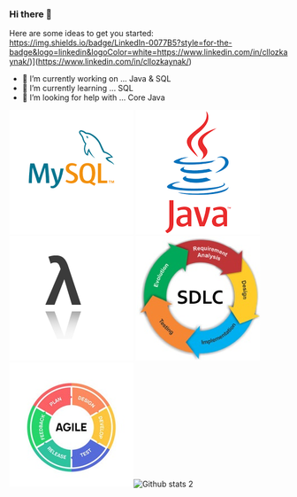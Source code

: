 ### Hi there 👋



Here are some ideas to get you started:
https://img.shields.io/badge/LinkedIn-0077B5?style=for-the-badge&logo=linkedin&logoColor=white=https://www.linkedin.com/in/cllozkaynak/)](https://www.linkedin.com/in/cllozkaynak/)
- 🔭 I’m currently working on ... Java & SQL
- 🌱 I’m currently learning ... SQL
- 🤔 I’m looking for help with ... Core Java


<img src="https://github.com/cllzkynk/cllzkynk/blob/main/indir.png?raw=true" width="auto">  <img src="https://github.com/cllzkynk/cllzkynk/blob/main/indir%20(1).png" width="auto">
<img src="https://github.com/cllzkynk/cllzkynk/blob/main/lambda%20(2).png" width="auto"> <img src="https://github.com/cllzkynk/cllzkynk/blob/main/sdlc.jpg" width="auto">
<img src="https://github.com/cllzkynk/cllzkynk/blob/main/agile-icon-methodology-development-scrum-vector-30766921.jpg" width="auto">![Github stats 2](https://github-readme-stats.vercel.app/api?username=cllzkynk&show_icons=true&theme=radical)
